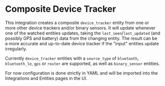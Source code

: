 # Composite Device Tracker

This integration creates a composite `device_tracker` entity from one or more other device trackers and/or binary sensors. It will update whenever one of the watched entities updates, taking the `last_seen`/`last_updated` (and possibly GPS and battery) data from the changing entity. The result can be a more accurate and up-to-date device tracker if the "input" entities update irregularly.

Currently `device_tracker` entities with a `source_type` of `bluetooth`, `bluetooth_le`, `gps` or `router` are supported, as well as `binary_sensor` entities.

For now configuration is done strictly in YAML and will be imported into the Integrations and Entities pages in the UI.